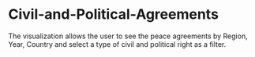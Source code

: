 # Civil-and-Political-Agreements

The visualization allows the user to see the peace agreements by Region, Year, Country and select a type of civil and political right as a filter.
